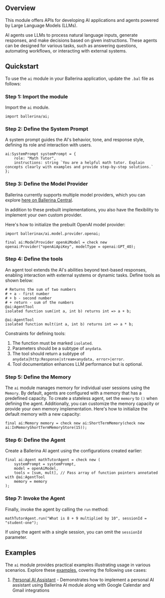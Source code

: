 ## Overview

This module offers APIs for developing AI applications and agents powered by Large Language Models (LLMs).

AI agents use LLMs to process natural language inputs, generate responses, and make decisions based on given instructions. These agents can be designed for various tasks, such as answering questions, automating workflows, or interacting with external systems.

## Quickstart

To use the `ai` module in your Ballerina application, update the `.bal` file as follows:

### Step 1: Import the module

Import the `ai` module.

```ballerina
import ballerina/ai;
```

### Step 2: Define the System Prompt

A system prompt guides the AI's behavior, tone, and response style, defining its role and interaction with users.

```ballerina
ai:SystemPrompt systemPrompt = {
    role: "Math Tutor",
    instructions: string `You are a helpful math tutor. Explain concepts clearly with examples and provide step-by-step solutions.`
};
```

### Step 3: Define the Model Provider

Ballerina currently supports multiple model providers, which you can explore [here on Ballerina Central](https://central.ballerina.io/search?q=module-ballerinax-ai.model.provider.&sort=relevance%2CDESC&page=1&m=packages).

In addition to these prebuilt implementations, you also have the flexibility to implement your own custom provider.

Here's how to initialize the prebuilt OpenAI model provider:

```ballerina
import ballerinax/ai.model.provider.openai;

final ai:ModelProvider openAiModel = check new openai:Provider("openAiApiKey", modelType = openai:GPT_4O);
```

### Step 4: Define the tools

An agent tool extends the AI's abilities beyond text-based responses, enabling interaction with external systems or dynamic tasks. Define tools as shown below:

```ballerina
# Returns the sum of two numbers
# + a - first number
# + b - second number
# + return - sum of the numbers
@ai:AgentTool
isolated function sum(int a, int b) returns int => a + b;

@ai:AgentTool
isolated function mult(int a, int b) returns int => a * b;
```

Constraints for defining tools:

1. The function must be marked `isolated`.
2. Parameters should be a subtype of `anydata`.
3. The tool should return a subtype of `anydata|http:Response|stream<anydata, error>|error`.
4. Tool documentation enhances LLM performance but is optional.

### Step 5: Define the Memory

The `ai` module manages memory for individual user sessions using the `Memory`. By default, agents are configured with a memory that has a predefined capacity. To create a stateless agent, set the `memory` to `()` when defining the agent. Additionally, you can customize the memory capacity or provide your own memory implementation. Here's how to initialize the default memory with a new capacity:

```ballerina
final ai:Memory memory = check new ai:ShortTermMemory(check new ai:InMemoryShortTermMemoryStore(15));
```

### Step 6: Define the Agent

Create a Ballerina AI agent using the configurations created earlier:

```ballerina
final ai:Agent mathTutorAgent = check new (
    systemPrompt = systemPrompt,
    model = openAiModel,
    tools = [sum, mult], // Pass array of function pointers annotated with @ai:AgentTool
    memory = memory
);
```

### Step 7: Invoke the Agent

Finally, invoke the agent by calling the `run` method:

```ballerina
mathTutorAgent.run("What is 8 + 9 multiplied by 10", sessionId = "student-one");
```

If using the agent with a single session, you can omit the `sessionId` parameter.

## Examples

The `ai` module provides practical examples illustrating usage in various scenarios. Explore these [examples](https://github.com/ballerina-platform/module-ballerina-ai/tree/main/examples/), covering the following use cases:

1. [Personal AI Assistant](https://github.com/ballerina-platform/module-ballerina-ai/tree/main/examples/personal-ai-assistant) - Demonstrates how to implement a personal AI assistant using Ballerina AI module along with Google Calendar and Gmail integrations

